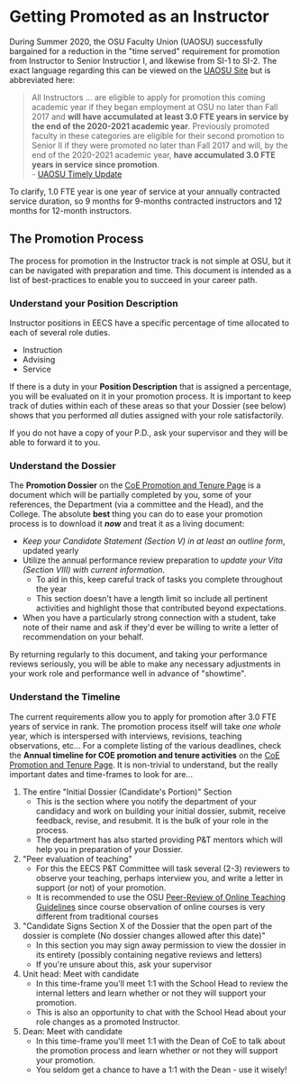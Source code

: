 # Getting Promoted as an Instructor

During Summer 2020, the OSU Faculty Union (UAOSU) successfully bargained for a reduction in the "time served" requirement for promotion from Instructor to Senior Instructior I, and likewise from SI-1 to SI-2. The exact language regarding this can be viewed on the [UAOSU Site](https://www.uaosu.org/contract/) but is abbreviated here:

> All Instructors ... are eligible to apply for promotion this coming academic year if they began employment at OSU no later than Fall 2017 and **will have accumulated at least 3.0 FTE years in service by the end of the 2020-2021 academic year**. Previously promoted faculty in these categories are eligible for their second promotion to Senior II if they were promoted no later than Fall 2017 and will, by the end of the 2020-2021 academic year, **have accumulated 3.0 FTE years in service since promotion**.  
            - [UAOSU Timely Update](https://www.uaosu.org/2020/08/13/timely-contract-highlights-for-fixed-term-faculty/)

To clarify, 1.0 FTE year is one year of service at your annually contracted service duration, so 9 months for 9-months contracted instructors and 12 months for 12-month instructors.

## The Promotion Process

The process for promotion in the Instructor track is not simple at OSU, but it can be navigated with preparation and time. This document is intended as a list of best-practices to enable you to succeed in your career path.

### Understand your Position Description

Instructor positions in EECS have a specific percentage of time allocated to each of several role duties.

- Instruction
- Advising
- Service

If there is a duty in your **Position Description** that is assigned a percentage, you will be evaluated on it in your promotion process.  It is important to keep track of duties within each of these areas so that your Dossier (see below) shows that you performed _all_ duties assigned with your role satisfactorily.

If you do not have a copy of your P.D., ask your supervisor and they will be able to forward it to you.

### Understand the Dossier

The **Promotion Dossier** on the [CoE Promotion and Tenure Page](https://engineering.oregonstate.edu/promotion-tenure) is a document which will be partially completed by you, some of your references, the Department (via a committee and the Head), and the College.  The absolute **best** thing you can do to ease your promotion process is to download it _**now**_ and treat it as a living document:

- _Keep your Candidate Statement (Section V) in at least an outline form_, updated yearly
- Utilize the annual performance review preparation to _update your Vita (Section VIII) with current information_.
  - To aid in this, keep careful track of tasks you complete throughout the year
  - This section doesn't have a length limit so include all pertinent activities and highlight those that contributed beyond expectations.
- When you have a particularly strong connection with a student, take note of their name and ask if they'd ever be willing to write a letter of recommendation on your behalf.

By returning regularly to this document, and taking your performance reviews seriously, you will be able to make any necessary adjustments in your work role and performance well in advance of "showtime".

### Understand the Timeline

The current requirements allow you to apply for promotion after 3.0 FTE years of service in rank.  The promotion process itself will take _one whole_ year, which is interspersed with interviews, revisions, teaching observations, etc...  For a complete listing of the various deadlines, check the **Annual timeline for COE promotion and tenure activities** on the [CoE Promotion and Tenure Page](https://engineering.oregonstate.edu/promotion-tenure). It is non-trivial to understand, but the really important dates and time-frames to look for are...

1. The entire "Initial Dossier (Candidate's Portion)" Section
    - This is the section where you notify the department of your candidacy and work on building your initial dossier, submit, receive feedback, revise, and resubmit. It is the bulk of your role in the process.
    - The department has also started providing P&T mentors which will help you in preparation of your Dossier.
2. "Peer evaluation of teaching"
    - For this the EECS P&T Committee will task several (2-3) reviewers to observe your teaching, perhaps interview you, and write a letter in support (or not) of your promotion.
    - It is recommended to use the OSU [Peer-Review of Online Teaching Guidelines](https://senate.oregonstate.edu/sites/senate.oregonstate.edu/files/peer_review_observation_formrev.pdf) since course observation of online courses is very different from traditional courses
3. "Candidate Signs Section X of the Dossier that the open part of the dossier is complete (No dossier changes allowed after this date)"
    - In this section you may sign away permission to view the dossier in its entirety (possibly containing negative reviews and letters)
    - If you're unsure about this, ask your supervisor
4. Unit head: Meet with candidate
    - In this time-frame you'll meet 1:1 with the School Head to review the internal letters and learn whether or not they will support your promotion.
    - This is also an opportunity to chat with the School Head about your role changes as a promoted Instructor.
5. Dean: Meet with candidate
    - In this time-frame you'll meet 1:1 with the Dean of CoE to talk about the promotion process and learn whether or not they will support your promotion.
    - You seldom get a chance to have a 1:1 with the Dean - use it wisely!

